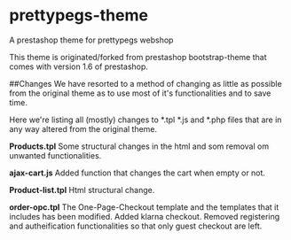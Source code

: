 prettypegs-theme
================
A prestashop theme for prettypegs webshop

This theme is originated/forked from prestashop bootstrap-theme that comes with version 1.6 of prestashop.


##Changes
We have resorted to a method of changing as little as possible from the original theme as to use most of it's functionalities and to save time.

Here we're listing all (mostly) changes to *.tpl *.js and *.php files that are in any way altered from the original theme. 

**Products.tpl**
Some structural changes in the html and som removal om unwanted functionalities.

**ajax-cart.js**
Added function that changes the cart when empty or not.

**Product-list.tpl**
Html structural change.

**order-opc.tpl**
The One-Page-Checkout template and the templates that it includes has been modified. Added klarna checkout. Removed registering and autheification functionalities so that only guest checkout are left.

